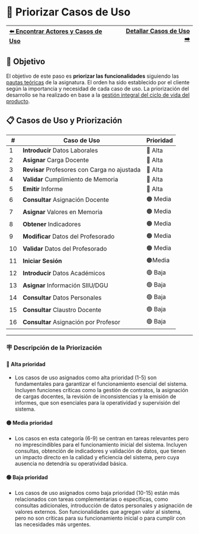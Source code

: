 # 📝 Priorizar Casos de Uso

| [⬅️ Encontrar Actores y Casos de Uso](ActoresCasosDeUso.md) | [Detallar Casos de Uso ➡️](DetallarCasosDeUso.md) |
|:--|--:|

## 🎯 **Objetivo**

El objetivo de este paso es **priorizar las funcionalidades** siguiendo las [pautas teóricas](https://github.com/mmasias/IdSw1/blob/main/temario/contenidos/CdU.PCdU.md#c%C3%B3mo) de la asignatura.
El orden ha sido establecido por el cliente según la importancia y necesidad de cada caso de uso. La priorización del desarrollo se ha realizado en base a la [gestión integral del ciclo de vida del producto](/documentos/glosario.md#gestión-integral-del-ciclo-de-vida-del-producto).

## 📋 **Casos de Uso y Priorización**


| **#** | **Caso de Uso**                          | **Prioridad** |  
|-------|------------------------------------------|---------------|  
| 1 | **Introducir** Datos Laborales               |    🔴 Alta    |
| 2 | **Asignar** Carga Docente                    |    🔴 Alta    |
| 3 | **Revisar** Profesores con Carga no ajustada |    🔴 Alta    |
| 4 | **Validar** Cumplimiento de Memoria          |    🔴 Alta    |
| 5 | **Emitir** Informe                           |    🔴 Alta    |
| 6 | **Consultar** Asignación Docente             |    🟠 Media   |
| 7 | **Asignar** Valores en Memoria               |    🟠 Media   |
| 8 | **Obtener** Indicadores                      |    🟠 Media   |
| 9 | **Modificar** Datos del Profesorado          |    🟠 Media   |
| 10 | **Validar** Datos del Profesorado           |    🟠 Media   |
| 11 | **Iniciar Sesión**                          |    🟠Media    |
| 12 | **Introducir** Datos Académicos             |    🟢 Baja    |
| 13 | **Asignar** Información SIIU/DGU            |    🟢 Baja    |
| 14 | **Consultar** Datos Personales              |    🟢 Baja    |
| 15 | **Consultar** Claustro Docente              |    🟢 Baja    |
| 16 | **Consultar** Asignación por Profesor       |    🟢 Baja    |
 

---

### 🪧 Descripción de la Priorización

#### 🔴 **Alta prioridad**
- Los casos de uso asignados como alta prioridad (1-5) son fundamentales para garantizar el funcionamiento esencial del sistema. Incluyen funciones críticas como la gestión de contratos, la asignación de cargas docentes, la revisión de inconsistencias y la emisión de informes, que son esenciales para la operatividad y supervisión del sistema.

#### 🟡 **Media prioridad**
- Los casos en esta categoría (6-9) se centran en tareas relevantes pero no imprescindibles para el funcionamiento inicial del sistema. Incluyen consultas, obtención de indicadores y validación de datos, que tienen un impacto directo en la calidad y eficiencia del sistema, pero cuya ausencia no detendría su operatividad básica.

#### 🟢 Baja prioridad
- Los casos de uso asignados como baja prioridad (10-15) están más relacionados con tareas complementarias o específicas, como consultas adicionales, introducción de datos personales y asignación de valores externos. Son funcionalidades que agregan valor al sistema, pero no son críticas para su funcionamiento inicial o para cumplir con las necesidades más urgentes.